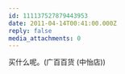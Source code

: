 ```yaml
---
id: 111137527879443953
date: 2011-04-14T00:41:00.000Z
reply: false
media_attachments: 0
---
```


买什么呢。(广百百货 (中怡店)) ​​​​

